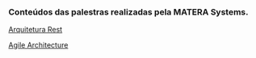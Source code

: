 ### Conteúdos das palestras realizadas pela MATERA Systems.

[Arquitetura Rest](https://github.com/materasystems/apresentacoes/tree/master/arquitetura-rest)

[Agile Architecture](https://github.com/materasystems/apresentacoes/tree/master/agile-architecture)

